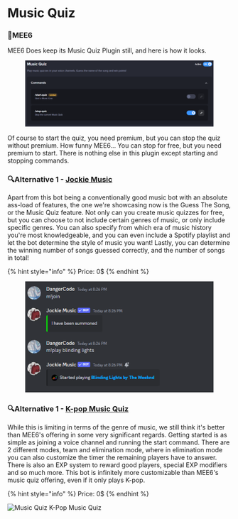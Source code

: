 # Music Quiz

### 👑MEE6

MEE6 Does keep its Music Quiz Plugin still, and here is how it looks.

<figure><img src="../.gitbook/assets/image (59).png" alt=""><figcaption></figcaption></figure>

Of course to start the quiz, you need premium, but you can stop the quiz without premium. How funny MEE6... You can stop for free, but you need premium to start. There is nothing else in this plugin except starting and stopping commands.

### 🔍Alternative 1 - [Jockie Music](https://www.jockiemusic.com/commands?category=game)

Apart from this bot being a conventionally good music bot with an absolute ass-load of features, the one we're showcasing now is the Guess The Song, or the Music Quiz feature. Not only can you create music quizzes for free, but you can choose to not include certain genres of music, or only include specific genres. You can also specify from which era of music history you're most knowledgeable, and you can even include a Spotify playlist and let the bot determine the style of music you want! Lastly, you can determine the winning number of songs guessed correctly, and the number of songs in total!

{% hint style="info" %}
Price: 0$
{% endhint %}

<figure><img src="../.gitbook/assets/image (58).png" alt=""><figcaption></figcaption></figure>

### 🔍Alternative 1 - [K-pop Music Quiz](https://top.gg/bot/508759831755096074)

While this is limiting in terms of the genre of music, we still think it's better than MEE6's offering in some very significant regards. Getting started is as simple as joining a voice channel and running the start command. There are 2 different modes, team and elimination mode, where in elimination mode you can also customize the timer the remaining players have to answer. There is also an EXP system to reward good players, special EXP modifiers and so much more. This bot is infinitely more customizable than MEE6's music quiz offering, even if it only plays K-pop.

{% hint style="info" %}
Price: 0$
{% endhint %}

![Music Quiz K-Pop Music Quiz](<../.gitbook/assets/image (7).png>)
